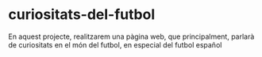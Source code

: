 # curiositats-del-futbol
En aquest projecte, realitzarem una pàgina web, que principalment, parlarà de curiositats en el món del futbol, en especial del futbol español
